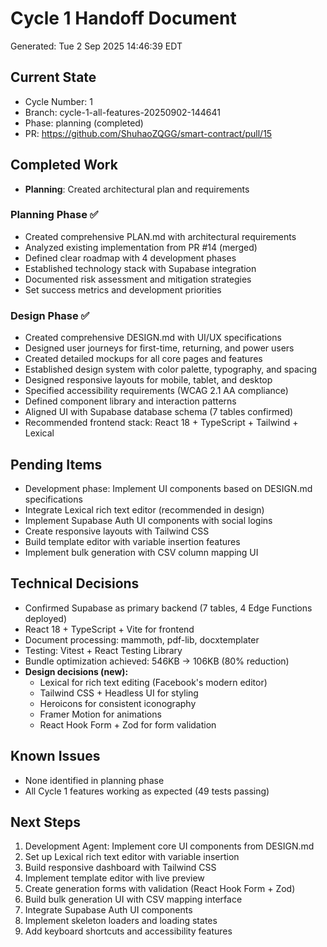 # Cycle 1 Handoff Document

Generated: Tue  2 Sep 2025 14:46:39 EDT

## Current State
- Cycle Number: 1
- Branch: cycle-1-all-features-20250902-144641
- Phase: planning (completed)
- PR: https://github.com/ShuhaoZQGG/smart-contract/pull/15

## Completed Work
<!-- Updated by each agent as they complete their phase -->
- **Planning**: Created architectural plan and requirements
### Planning Phase ✅
- Created comprehensive PLAN.md with architectural requirements
- Analyzed existing implementation from PR #14 (merged)
- Defined clear roadmap with 4 development phases
- Established technology stack with Supabase integration
- Documented risk assessment and mitigation strategies
- Set success metrics and development priorities

### Design Phase ✅
- Created comprehensive DESIGN.md with UI/UX specifications
- Designed user journeys for first-time, returning, and power users
- Created detailed mockups for all core pages and features
- Established design system with color palette, typography, and spacing
- Designed responsive layouts for mobile, tablet, and desktop
- Specified accessibility requirements (WCAG 2.1 AA compliance)
- Defined component library and interaction patterns
- Aligned UI with Supabase database schema (7 tables confirmed)
- Recommended frontend stack: React 18 + TypeScript + Tailwind + Lexical

## Pending Items
<!-- Items that need attention in the next phase or cycle -->
- Development phase: Implement UI components based on DESIGN.md specifications
- Integrate Lexical rich text editor (recommended in design)
- Implement Supabase Auth UI components with social logins
- Create responsive layouts with Tailwind CSS
- Build template editor with variable insertion features
- Implement bulk generation with CSV column mapping UI

## Technical Decisions
<!-- Important technical decisions made during this cycle -->
- Confirmed Supabase as primary backend (7 tables, 4 Edge Functions deployed)
- React 18 + TypeScript + Vite for frontend
- Document processing: mammoth, pdf-lib, docxtemplater
- Testing: Vitest + React Testing Library
- Bundle optimization achieved: 546KB → 106KB (80% reduction)
- **Design decisions (new):**
  - Lexical for rich text editing (Facebook's modern editor)
  - Tailwind CSS + Headless UI for styling
  - Heroicons for consistent iconography
  - Framer Motion for animations
  - React Hook Form + Zod for form validation

## Known Issues
<!-- Issues discovered but not yet resolved -->
- None identified in planning phase
- All Cycle 1 features working as expected (49 tests passing)

## Next Steps
<!-- Clear action items for the next agent/cycle -->
1. Development Agent: Implement core UI components from DESIGN.md
2. Set up Lexical rich text editor with variable insertion
3. Build responsive dashboard with Tailwind CSS
4. Implement template editor with live preview
5. Create generation forms with validation (React Hook Form + Zod)
6. Build bulk generation UI with CSV mapping interface
7. Integrate Supabase Auth UI components
8. Implement skeleton loaders and loading states
9. Add keyboard shortcuts and accessibility features

